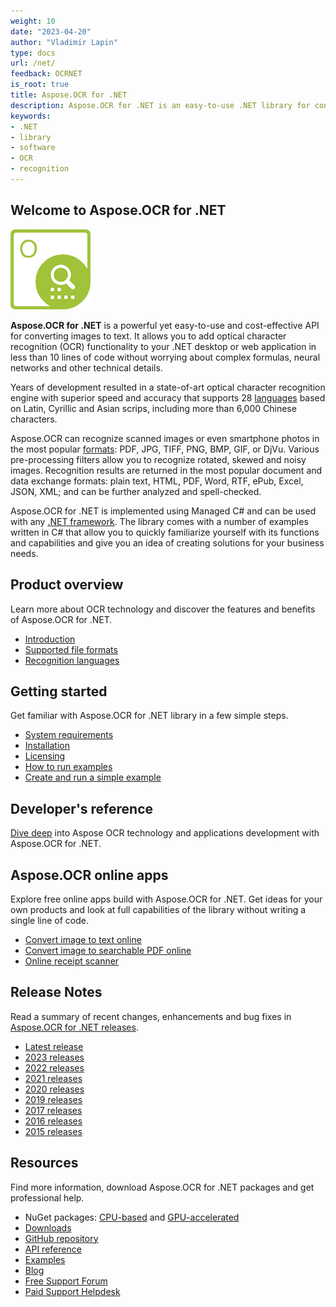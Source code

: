 ```yaml
---
weight: 10
date: "2023-04-20"
author: "Vladimir Lapin"
type: docs
url: /net/
feedback: OCRNET
is_root: true
title: Aspose.OCR for .NET
description: Aspose.OCR for .NET is an easy-to-use .NET library for converting scanned images and photographs to text.
keywords:
- .NET
- library
- software
- OCR
- recognition
---
```


## Welcome to Aspose.OCR for .NET

![Aspose.OCR for .NET](aspose-ocr-net.png)

**Aspose.OCR for .NET** is a powerful yet easy-to-use and cost-effective API for converting images to text. It allows you to add optical character recognition (OCR) functionality to your .NET desktop or web application in less than 10 lines of code without worrying about complex formulas, neural networks and other technical details.

Years of development resulted in a state-of-art optical character recognition engine with superior speed and accuracy that supports 28 [languages](/ocr/net/recognition-languages/) based on Latin, Cyrillic and Asian scrips, including more than 6,000 Chinese characters.

Aspose.OCR can recognize scanned images or even smartphone photos in the most popular [formats](/ocr/net/supported-file-formats/): PDF, JPG, TIFF, PNG, BMP, GIF, or DjVu. Various pre-processing filters allow you to recognize rotated, skewed and noisy images. Recognition results are returned in the most popular document and data exchange formats: plain text, HTML, PDF, Word, RTF, ePub, Excel, JSON, XML; and can be further analyzed and spell-checked.

Aspose.OCR for .NET is implemented using Managed C# and can be used with any [.NET framework](/ocr/net/system-requirements/#supported-frameworks). The library comes with a number of examples written in C# that allow you to quickly familiarize yourself with its functions and capabilities and give you an idea of creating solutions for your business needs.

## Product overview

Learn more about OCR technology and discover the features and benefits of Aspose.OCR for .NET.

- [Introduction](/ocr/net/product-overview/)
- [Supported file formats](/ocr/net/supported-file-formats/)
- [Recognition languages](/ocr/net/recognition-languages/)

## Getting started

Get familiar with Aspose.OCR for .NET library in a few simple steps.

- [System requirements](/ocr/net/system-requirements/)
- [Installation](/ocr/net/installation/)
- [Licensing](/ocr/net/licensing/)
- [How to run examples](/ocr/net/how-to-run-the-examples/)
- [Create and run a simple example](/ocr/net/hello-world/)  

## Developer's reference

[Dive deep](/ocr/net/developer-reference/) into Aspose OCR technology and applications development with Aspose.OCR for .NET.

## Aspose.OCR online apps

Explore free online apps build with Aspose.OCR for .NET. Get ideas for your own products and look at full capabilities of the library without writing a single line of code.

- [Convert image to text online](https://products.aspose.app/ocr/scan-image)
- [Convert image to searchable PDF online](https://products.aspose.app/ocr/ocr-to-pdf)
- [Online receipt scanner](https://products.aspose.app/ocr/scan-receipt)

## Release Notes

Read a summary of recent changes, enhancements and bug fixes in [Aspose.OCR for .NET releases](https://releases.aspose.com/ocr/net/release-notes/).

- [Latest release](https://releases.aspose.com/ocr/net/release-notes/latest/)
- [2023 releases](https://releases.aspose.com/ocr/net/release-notes/2023/)
- [2022 releases](https://releases.aspose.com/ocr/net/release-notes/2022/)
- [2021 releases](https://releases.aspose.com/ocr/net/release-notes/2021/)
- [2020 releases](https://releases.aspose.com/ocr/net/release-notes/2020/)
- [2019 releases](https://releases.aspose.com/ocr/net/release-notes/2019/)
- [2017 releases](https://releases.aspose.com/ocr/net/release-notes/2017/)
- [2016 releases](https://releases.aspose.com/ocr/net/release-notes/2016/)
- [2015 releases](https://releases.aspose.com/ocr/net/release-notes/2015/)

## Resources

Find more information, download Aspose.OCR for .NET packages and get professional help.

- NuGet packages: [CPU-based](https://www.nuget.org/packages/Aspose.OCR/) and [GPU-accelerated](https://www.nuget.org/packages/Aspose.OCR-GPU/)
- [Downloads](https://downloads.aspose.com/ocr/net)
- [GitHub repository](https://github.com/aspose-ocr/Aspose.OCR-for-.NET)
- [API reference](https://reference.aspose.com/ocr/net/)
- [Examples](https://github.com/aspose-ocr/Aspose.OCR-for-.NET)
- [Blog](https://blog.aspose.com/category/ocr/)
- [Free Support Forum](https://forum.aspose.com/c/ocr/16)
- [Paid Support Helpdesk](https://helpdesk.aspose.com/)

